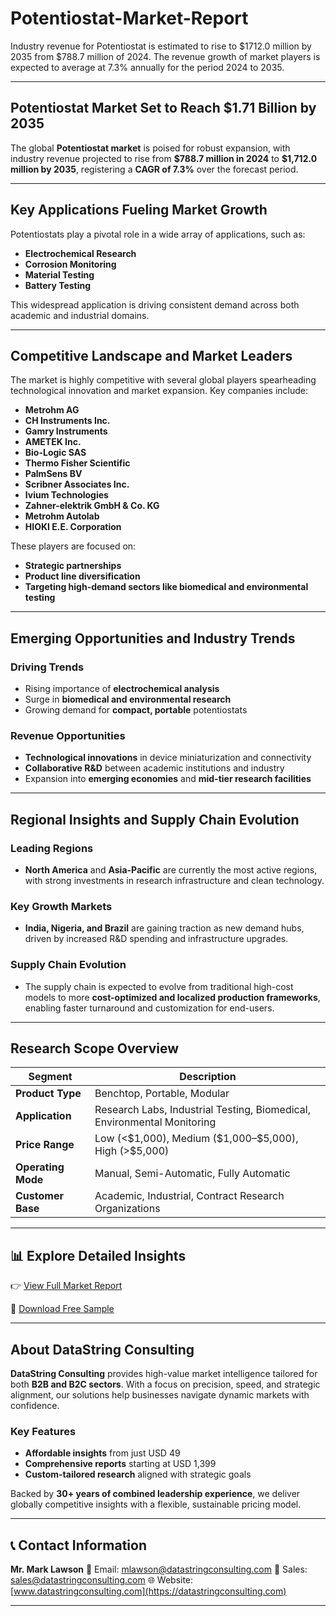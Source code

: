# Potentiostat-Market-Report

Industry revenue for Potentiostat is estimated to rise to $1712.0 million by 2035 from $788.7 million of 2024. The revenue growth of market players is expected to average at 7.3% annually for the period 2024 to 2035.

---

## **Potentiostat Market Set to Reach \$1.71 Billion by 2035**

The global **Potentiostat market** is poised for robust expansion, with industry revenue projected to rise from **\$788.7 million in 2024** to **\$1,712.0 million by 2035**, registering a **CAGR of 7.3%** over the forecast period.

---

## **Key Applications Fueling Market Growth**

Potentiostats play a pivotal role in a wide array of applications, such as:

* **Electrochemical Research**
* **Corrosion Monitoring**
* **Material Testing**
* **Battery Testing**

This widespread application is driving consistent demand across both academic and industrial domains.

---

## **Competitive Landscape and Market Leaders**

The market is highly competitive with several global players spearheading technological innovation and market expansion. Key companies include:

* **Metrohm AG**
* **CH Instruments Inc.**
* **Gamry Instruments**
* **AMETEK Inc.**
* **Bio-Logic SAS**
* **Thermo Fisher Scientific**
* **PalmSens BV**
* **Scribner Associates Inc.**
* **Ivium Technologies**
* **Zahner-elektrik GmbH & Co. KG**
* **Metrohm Autolab**
* **HIOKI E.E. Corporation**

These players are focused on:

* **Strategic partnerships**
* **Product line diversification**
* **Targeting high-demand sectors like biomedical and environmental testing**

---

## **Emerging Opportunities and Industry Trends**

### **Driving Trends**

* Rising importance of **electrochemical analysis**
* Surge in **biomedical and environmental research**
* Growing demand for **compact, portable** potentiostats

### **Revenue Opportunities**

* **Technological innovations** in device miniaturization and connectivity
* **Collaborative R\&D** between academic institutions and industry
* Expansion into **emerging economies** and **mid-tier research facilities**

---

## **Regional Insights and Supply Chain Evolution**

### **Leading Regions**

* **North America** and **Asia-Pacific** are currently the most active regions, with strong investments in research infrastructure and clean technology.

### **Key Growth Markets**

* **India, Nigeria, and Brazil** are gaining traction as new demand hubs, driven by increased R\&D spending and infrastructure upgrades.

### **Supply Chain Evolution**

* The supply chain is expected to evolve from traditional high-cost models to more **cost-optimized and localized production frameworks**, enabling faster turnaround and customization for end-users.

---

## **Research Scope Overview**

| **Segment**        | **Description**                                                         |
| ------------------ | ----------------------------------------------------------------------- |
| **Product Type**   | Benchtop, Portable, Modular                                             |
| **Application**    | Research Labs, Industrial Testing, Biomedical, Environmental Monitoring |
| **Price Range**    | Low (<\$1,000), Medium (\$1,000–\$5,000), High (>\$5,000)               |
| **Operating Mode** | Manual, Semi-Automatic, Fully Automatic                                 |
| **Customer Base**  | Academic, Industrial, Contract Research Organizations                   |

---

## 📊 **Explore Detailed Insights**

👉 [View Full Market Report](https://datastringconsulting.com/industry-analysis/potentiostat-market-research-report)

📄 [Download Free Sample](https://datastringconsulting.com/downloadsample/potentiostat-market-research-report)

---

## **About DataString Consulting**

**DataString Consulting** provides high-value market intelligence tailored for both **B2B and B2C sectors**. With a focus on precision, speed, and strategic alignment, our solutions help businesses navigate dynamic markets with confidence.

### **Key Features**

* **Affordable insights** from just USD 49
* **Comprehensive reports** starting at USD 1,399
* **Custom-tailored research** aligned with strategic goals

Backed by **30+ years of combined leadership experience**, we deliver globally competitive insights with a flexible, sustainable pricing model.

---

## 📞 **Contact Information**

**Mr. Mark Lawson**
📧 Email: [mlawson@datastringconsulting.com](mailto:mlawson@datastringconsulting.com)
📧 Sales: [sales@datastringconsulting.com](mailto:sales@datastringconsulting.com)
🌐 Website: [www.datastringconsulting.com](https://datastringconsulting.com)

---
